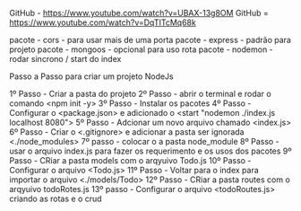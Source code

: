GitHub - https://www.youtube.com/watch?v=UBAX-13g8OM
GitHub = https://www.youtube.com/watch?v=DqTITcMq68k


pacote - cors    - para usar mais de uma porta
pacote - express - padrão para projeto
pacote - mongoos - opcional para uso rota
pacote - nodemon - rodar sincrono / start do index

Passo a Passo para criar um projeto NodeJs

1º Passo - Criar a pasta do projeto
2º Passo - abrir o terminal e rodar o comando <npm init -y>
3º Passo - Instalar os pacotes <npm i cors dotenv express mongoose nodemon>
4º Passo - Configurar o <package.json> e adicionado o <start "nodemon ./index.js localhost 8080">
5º Passo - Adcionar um novo arquivo chamado <index.js>
6º Passo - Criar o <.gitignore> e adicionar a pasta ser ignorada <./node_modules>
7º passo - colocar o a pasta node_module
8º Passo - usar o arquivo index.js para fazer os requerimento e os usos dos pacotes
9º Passo - CRiar a pasta models com o arqyuivo Todo.js
10º Passo - Configurar o arquivo <Todo.js>
11º Passo - Voltar para o index para importar o arquivo <./models/Todo>
12º Passo - CRiar a pasta routes com o arqyuivo todoRotes.js
13º passo - Configurar o arquivo <todoRoutes.js> criando as rotas e o crud